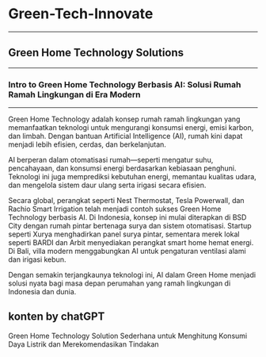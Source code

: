 # Green-Tech-Innovate
---
## Green Home Technology Solutions
---
### Intro to Green Home Technology Berbasis AI: Solusi Rumah Ramah Lingkungan di Era Modern
---
Green Home Technology adalah konsep rumah ramah lingkungan yang memanfaatkan teknologi untuk mengurangi konsumsi energi, emisi karbon, dan limbah. Dengan bantuan Artificial Intelligence (AI), rumah kini dapat menjadi lebih efisien, cerdas, dan berkelanjutan.

AI berperan dalam otomatisasi rumah—seperti mengatur suhu, pencahayaan, dan konsumsi energi berdasarkan kebiasaan penghuni. Teknologi ini juga memprediksi kebutuhan energi, memantau kualitas udara, dan mengelola sistem daur ulang serta irigasi secara efisien.

Secara global, perangkat seperti Nest Thermostat, Tesla Powerwall, dan Rachio Smart Irrigation telah menjadi contoh sukses Green Home Technology berbasis AI. Di Indonesia, konsep ini mulai diterapkan di BSD City dengan rumah pintar bertenaga surya dan sistem otomatisasi. Startup seperti Xurya menghadirkan panel surya pintar, sementara merek lokal seperti BARDI dan Arbit menyediakan perangkat smart home hemat energi. Di Bali, villa modern menggabungkan AI untuk pengaturan ventilasi alami dan irigasi kebun.

Dengan semakin terjangkaunya teknologi ini, AI dalam Green Home menjadi solusi nyata bagi masa depan perumahan yang ramah lingkungan di Indonesia dan dunia.

konten by chatGPT
---
Green Home Technology Solution Sederhana untuk Menghitung Konsumi Daya Listrik dan Merekomendasikan Tindakan 
